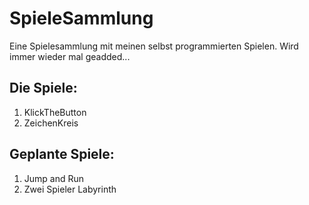 # SpieleSammlung
Eine Spielesammlung mit meinen selbst programmierten Spielen. Wird immer wieder mal geadded...

## Die Spiele:
1. KlickTheButton
1. ZeichenKreis

## Geplante Spiele:
1. Jump and Run
1. Zwei Spieler Labyrinth

